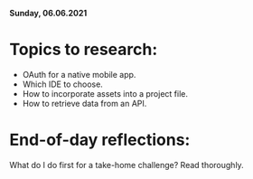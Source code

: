 __Sunday, 06.06.2021__
# Topics to research:
- OAuth for a native mobile app.
- Which IDE to choose.
- How to incorporate assets into a project file.
- How to retrieve data from an API.

# End-of-day reflections:
What do I do first for a take-home challenge? Read thoroughly.
